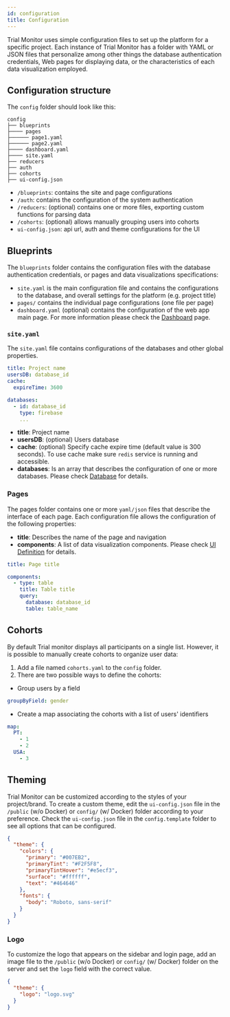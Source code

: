 ```yaml
---
id: configuration
title: Configuration
---
```


Trial Monitor uses simple configuration files to set up the platform for a specific project. Each instance of Trial Monitor has a folder with YAML or JSON files that personalize among other things the database authentication credentials, Web pages for displaying data, or the characteristics of each data visualization employed.

## Configuration structure

The `config` folder should look like this:

````
config
├── blueprints
├──── pages
├────── page1.yaml
├────── page2.yaml
├──── dashboard.yaml
├──── site.yaml
├── reducers
├── auth
├── cohorts
├── ui-config.json
````

- `/blueprints`: contains the site and page configurations
- `/auth`: contains the configuration of the system authentication
- `/reducers`: (optional) contains one or more files, exporting custom functions for parsing data
- `/cohorts`: (optional) allows manually grouping users into cohorts
- `ui-config.json`: api url, auth and theme configurations for the UI

## Blueprints

The `blueprints` folder contains the configuration files with the database authentication credentials, or pages and data visualizations specifications:

- `site.yaml` is the main configuration file and contains the configurations to the database, and overall settings for the platform (e.g. project title)
- `pages/` contains the individual page configurations (one file per page)
- `dashboard.yaml` (optional) contains the configuration of the web app main page. For more information please check the [Dashboard](../UI%20Definition/dashboard) page.


### `site.yaml`

The `site.yaml` file contains configurations of the databases and other global properties.

````yaml
title: Project name
usersDB: database_id
cache:
  expireTime: 3600

databases:
  - id: database_id
    type: firebase
    ...
````

- **title**: Project name
- **usersDB**: (optional) Users database
- **cache**: (optional) Specify cache expire time (default value is 300 seconds). To use cache make sure `redis` service is running and accessible.
- **databases**: Is an array that describes the configuration of one or more databases. Please check [Database](../Databases/overview) for details.



### Pages

The pages folder contains one or more `yaml/json` files that describe the interface of each page. Each configuration file allows the configuration of the following properties:

- **title**: Describes the name of the page and navigation
- **components**: A list of data visualization components. Please check [UI Definition](../UI%20Definition/overview) for details.

````yaml
title: Page title

components:
  - type: table
    title: Table title
    query:
      database: database_id
      table: table_name
````

## Cohorts

By default Trial monitor displays all participants on a single list. However, it is possible to manually create cohorts to organize user data:

1. Add a file named `cohorts.yaml` to the `config` folder.
2. There are two possible ways to define the cohorts:
  - Group users by a field

  ````yaml
  groupByField: gender
  ````

  - Create a map associating the cohorts with a list of users' identifiers

  ````yaml
  map:
    PT:
      - 1
      - 2
    USA:
      - 3
  ````

## Theming

Trial Monitor can be customized according to the styles of your project/brand. To create a custom theme, edit the `ui-config.json` file in the `/public` (w/o Docker) or `config/` (w/ Docker) folder according to your preference. Check the `ui-config.json` file in the `config.template` folder to see all options that can be configured.


````json
{
  "theme": {
    "colors": {
      "primary": "#007EB2",
      "primaryTint": "#F2F5F8",
      "primaryTintHover": "#e5ecf3",
      "surface": "#ffffff",
      "text": "#464646"
    },
    "fonts": {
      "body": "Roboto, sans-serif"
    }
  }
}
````

### Logo
To customize the logo that appears on the sidebar and login page, add an image file to the `/public` (w/o Docker) or `config/` (w/ Docker) folder on the server and set the `logo` field with the correct value.


````json
{
  "theme": {
    "logo": "logo.svg"
  }
}
````